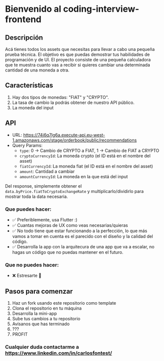 # Bienvenido al coding-interview-frontend

## Descripción

Acá tienes todos los assets que necesitas para llevar a cabo una pequeña prueba técnica. El objetivo es que puedas demostrar tus habilidades de programación y de UI. El proyecto consiste de una pequeña calculadora que te muestra cuanto vas a recibir si quieres cambiar una determinada cantidad de una moneda a otra.

## Características

1. Hay dos tipos de monedas: "FIAT" y "CRYPTO".
2. La tasa de cambio la podrás obtener de nuestro API público.
3. La moneda del input

## API

- URL: https://74j6q7lg6a.execute-api.eu-west-1.amazonaws.com/stage/orderbook/public/recommendations
- Query Params:
  - `type`: 0 -> Cambio de CRYPTO a FIAT, 1 -> Cambio de FIAT a CRYPTO
  - `cryptoCurrencyId`: La moneda crypto (el ID está en el nombre del asset)
  - `fiatCurrencyId`: La moneda fiat (el ID está en el nombre del asset)
  - `amount`: Cantidad a cambiar
  - `amountCurrencyId`: La moneda en la que está del input

Del response, simplemente obtener el `data.byPrice.fiatToCryptoExchangeRate` y multiplicarlo/dividirlo para mostrar toda la data necesaria.

### Que puedes hacer:

- ✅ Preferiblemente, usa Flutter :)
- ✅ Cuantas mejoras de UX como veas necesarias/quieras
- ✅ No todo tiene que estar funcionando a la perfección, lo que más vamos a tomar en cuenta es el parecido con el diseño y la calidad del código.
- ✅ Desarrolla la app con la arquitecura de una app que va a escalar, no hagas un código que no puedas mantener en el futuro.

### Que **no** puedes hacer:

- ❌ Estresarte 🤗

## Pasos para comenzar

1. Haz un fork usando este repositorio como template
2. Clona el repositorio en tu máquina
3. Desarrolla la mini-app
4. Sube tus cambios a tu repositorio
5. Avísanos que has terminado
6. ???
7. PROFIT

### Cualquier duda contactarme a https://www.linkedin.com/in/carlosfontest/
